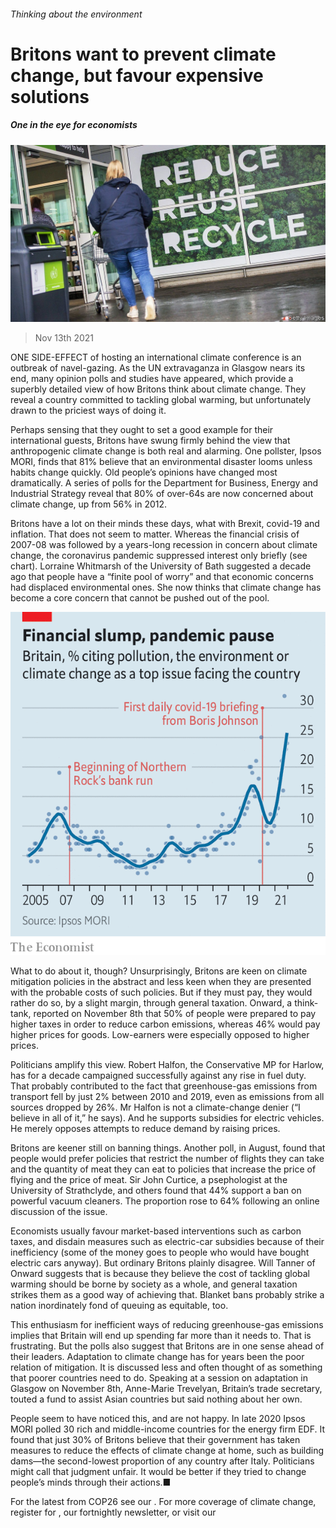 ###### Thinking about the environment

# Britons want to prevent climate change, but favour expensive solutions 

##### One in the eye for economists 

![image](images/20211113_brp503.jpg) 

> Nov 13th 2021 

ONE SIDE-EFFECT of hosting an international climate conference is an outbreak of navel-gazing. As the UN extravaganza in Glasgow nears its end, many opinion polls and studies have appeared, which provide a superbly detailed view of how Britons think about climate change. They reveal a country committed to tackling global warming, but unfortunately drawn to the priciest ways of doing it.

Perhaps sensing that they ought to set a good example for their international guests, Britons have swung firmly behind the view that anthropogenic climate change is both real and alarming. One pollster, Ipsos MORI, finds that 81% believe that an environmental disaster looms unless habits change quickly. Old people’s opinions have changed most dramatically. A series of polls for the Department for Business, Energy and Industrial Strategy reveal that 80% of over-64s are now concerned about climate change, up from 56% in 2012.


Britons have a lot on their minds these days, what with Brexit, covid-19 and inflation. That does not seem to matter. Whereas the financial crisis of 2007-08 was followed by a years-long recession in concern about climate change, the coronavirus pandemic suppressed interest only briefly (see chart). Lorraine Whitmarsh of the University of Bath suggested a decade ago that people have a “finite pool of worry” and that economic concerns had displaced environmental ones. She now thinks that climate change has become a core concern that cannot be pushed out of the pool.

![image](images/20211113_BRC092.png) 


What to do about it, though? Unsurprisingly, Britons are keen on climate mitigation policies in the abstract and less keen when they are presented with the probable costs of such policies. But if they must pay, they would rather do so, by a slight margin, through general taxation. Onward, a think-tank, reported on November 8th that 50% of people were prepared to pay higher taxes in order to reduce carbon emissions, whereas 46% would pay higher prices for goods. Low-earners were especially opposed to higher prices.

Politicians amplify this view. Robert Halfon, the Conservative MP for Harlow, has for a decade campaigned successfully against any rise in fuel duty. That probably contributed to the fact that greenhouse-gas emissions from transport fell by just 2% between 2010 and 2019, even as emissions from all sources dropped by 26%. Mr Halfon is not a climate-change denier (“I believe in all of it,” he says). And he supports subsidies for electric vehicles. He merely opposes attempts to reduce demand by raising prices.

Britons are keener still on banning things. Another poll, in August, found that people would prefer policies that restrict the number of flights they can take and the quantity of meat they can eat to policies that increase the price of flying and the price of meat. Sir John Curtice, a psephologist at the University of Strathclyde, and others found that 44% support a ban on powerful vacuum cleaners. The proportion rose to 64% following an online discussion of the issue.

Economists usually favour market-based interventions such as carbon taxes, and disdain measures such as electric-car subsidies because of their inefficiency (some of the money goes to people who would have bought electric cars anyway). But ordinary Britons plainly disagree. Will Tanner of Onward suggests that is because they believe the cost of tackling global warming should be borne by society as a whole, and general taxation strikes them as a good way of achieving that. Blanket bans probably strike a nation inordinately fond of queuing as equitable, too.

This enthusiasm for inefficient ways of reducing greenhouse-gas emissions implies that Britain will end up spending far more than it needs to. That is frustrating. But the polls also suggest that Britons are in one sense ahead of their leaders. Adaptation to climate change has for years been the poor relation of mitigation. It is discussed less and often thought of as something that poorer countries need to do. Speaking at a session on adaptation in Glasgow on November 8th, Anne-Marie Trevelyan, Britain’s trade secretary, touted a fund to assist Asian countries but said nothing about her own.

People seem to have noticed this, and are not happy. In late 2020 Ipsos MORI polled 30 rich and middle-income countries for the energy firm EDF. It found that just 30% of Britons believe that their government has taken measures to reduce the effects of climate change at home, such as building dams—the second-lowest proportion of any country after Italy. Politicians might call that judgment unfair. It would be better if they tried to change people’s minds through their actions.■

For the latest from COP26 see our . For more coverage of climate change, register for , our fortnightly newsletter, or visit our 

